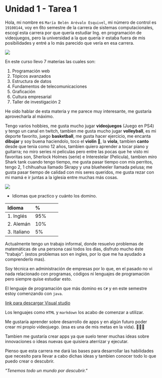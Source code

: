 # Unidad 1 - Tarea 1 


Hola, mi nombre es `María Belén Arévalo Esquivel`, mi número de control es `19100144`, voy en 6to semestre de la carrera de sistemas computacionales, escogí esta carrera por que quería estudiar Ing. en programación de videojuegos, pero la universidad a la que quería ir estaba fuera de mis posibilidades y entré a lo más parecido que vería en esa carrera.


<img src = "https://scontent.fnld1-1.fna.fbcdn.net/v/t1.15752-9/273051885_5387762114602369_4613463450273781930_n.jpg?_nc_cat=107&ccb=1-5&_nc_sid=ae9488&_nc_ohc=uiDNc5f3OuAAX9tpKPY&_nc_ht=scontent.fnld1-1.fna&oh=03_AVJ2C4yao-ad1KBl5EMm6oigGr2vlCUAGicKKkJAjEUR2w&oe=62282DFC">


En este curso llevo 7 materias las cuales son:
<ol>
  <li>Programación web</li>
  <li>Tópicos avanzados</li>
  <li>Estructura de datos</li>
  <li>Fundamentos de telecomunicaciones</li>
  <li>Graficación</li>
  <li>Cultura empresarial</li>
  <li>Taller de investigación 2</li>
</ol>

He oido hablar de esta materia y me parece muy interesante, me gustaría aprovecharla al máximo.

Tengo varios hobbies, me gusta mucho jugar **videojuegos** (Juego en PS4) y tengo un canal en twitch, tambien me gusta mucho jugar **volleyball**, es mi deporte favorito, juego **basketball**, me gusta hacer ejercicio, me encanta **dibujar** y soy buena haciendolo, toco el **violín** 🎻, la **viola**, tambien **canto** desde que tenia como 12 años, tambien quiero aprender a tocar piano y guitarra; no miro series ni peliculas pero entre las pocas que he visto mi favoritas son, Sherlock Holmes (serie) e Interestelar (Pelicula), tambien miro Shark tank cuando tengo tiempo, me gusta pasar tiempo con mis perritos, tengo 2, 1 chihuahua llamado Skrapy y una blueheeler llamada pelusa; me gusta pasar tiempo de calidad con mis seres queridos, me gusta rezar con mi mamá e ir juntas a la iglesia entre muchas más cosas.

<img src = "https://scontent.fnld1-1.fna.fbcdn.net/v/t1.15752-9/272702915_304906345033965_1690795739003579995_n.png?_nc_cat=107&ccb=1-5&_nc_sid=ae9488&_nc_ohc=eiSJu2Bvey8AX-sw-KL&_nc_ht=scontent.fnld1-1.fna&oh=03_AVJU75dIZgg6fMN6wSlAQxNN23RqnNl8rb8cURHAnDaGEg&oe=622A9139">




* Idiomas que practico y cuánto los domino.

| Idioma |  %  | |  | 
|:--- |:---- |:----:| ----:|
|1. Inglés| 95% | |  |
|2. Alemán| 10% |  |  |
|3. Italiano| 5%|  | |


Actualmente tengo un trabajo informal, donde resuelvo problemas de matemáticas de una persona casi todos los dias, disfruto mucho éste "trabajo". (estos problemas son en ingles, por lo que me ha ayudado a comprenderlo mas).

Soy técnica en administración de empresas por lo que, en el pasado no vi nada relacionado con programas, códigos ni lenguajes de programación pero siempre quise estudiar esto.

El lenguaje de programación que más domino es `C#` y en este semestre estoy comenzando con `java`.


[link para descargar Visual studio](https://azure.microsoft.com/es-mx/products/visual-studio/)


Los lenguajes como `HTML` y `markdown` los acabo de comenzar a utilizar.

Me gustaría aprender sobre desarrollo de apps y en algún futuro poder crear mi propio videojuego. (esa es una de mis metas en la vida). 👩🏽‍💻

Tambien me gustaría crear apps ya que suelo tener muchas ideas sobre innovaciones o ideas nuevas que quisiera aterrizar y ejecutar.

Pienso que esta carrera me dará las bases para desarrollar las habilidades que necesito para llevar a cabo dichas ideas y tambien conocer todo lo que puedo crear o descubrir.

*"Tenemos todo un mundo por descubrir."*






